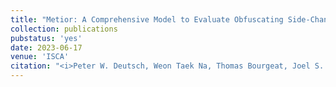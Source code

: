 ```yaml
---
title: "Metior: A Comprehensive Model to Evaluate Obfuscating Side-Channel Defense Schemes"
collection: publications
pubstatus: 'yes'
date: 2023-06-17
venue: 'ISCA'
citation: "<i>Peter W. Deutsch, Weon Taek Na, Thomas Bourgeat, Joel S. Emer, and Mengjia Yan. 2023. Metior: A Comprehensive Model to Evaluate Obfuscating Side-Channel Defense Schemes. Proceedings of the 50th Annual International Symposium on Computer Architecture (ISCA '23)</i>"
---
```

